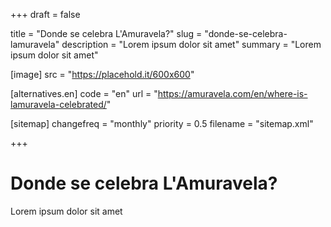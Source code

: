 +++
draft = false

title = "Donde se celebra L'Amuravela?"
slug = "donde-se-celebra-lamuravela"
description = "Lorem ipsum dolor sit amet"
summary = "Lorem ipsum dolor sit amet"

[image]
    src = "https://placehold.it/600x600"

[alternatives.en]
    code = "en"
    url = "https://amuravela.com/en/where-is-lamuravela-celebrated/"

[sitemap]
  changefreq = "monthly"
  priority = 0.5
  filename = "sitemap.xml"

+++

# Donde se celebra L'Amuravela?

Lorem ipsum dolor sit amet